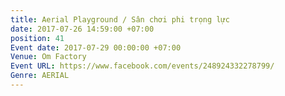 ```yaml
---
title: Aerial Playground / Sân chơi phi trọng lực
date: 2017-07-26 14:59:00 +07:00
position: 41
Event date: 2017-07-29 00:00:00 +07:00
Venue: Om Factory
Event URL: https://www.facebook.com/events/248924332278799/
Genre: AERIAL
---
```


